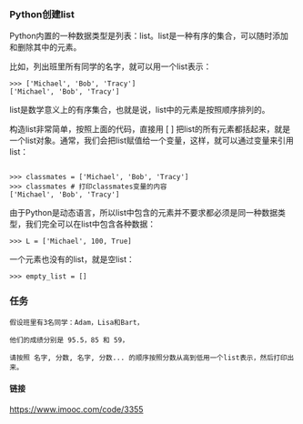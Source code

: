 ### Python创建list
Python内置的一种数据类型是列表：list。list是一种有序的集合，可以随时添加和删除其中的元素。

比如，列出班里所有同学的名字，就可以用一个list表示：

```
>>> ['Michael', 'Bob', 'Tracy']
['Michael', 'Bob', 'Tracy']

```

list是数学意义上的有序集合，也就是说，list中的元素是按照顺序排列的。

构造list非常简单，按照上面的代码，直接用 [ ] 把list的所有元素都括起来，就是一个list对象。通常，我们会把list赋值给一个变量，这样，就可以通过变量来引用list：

```

>>> classmates = ['Michael', 'Bob', 'Tracy']
>>> classmates # 打印classmates变量的内容
['Michael', 'Bob', 'Tracy']

```

由于Python是动态语言，所以list中包含的元素并不要求都必须是同一种数据类型，我们完全可以在list中包含各种数据：

```
>>> L = ['Michael', 100, True]

```

一个元素也没有的list，就是空list：

```
>>> empty_list = []

```

### 任务

```
假设班里有3名同学：Adam，Lisa和Bart，

他们的成绩分别是 95.5，85 和 59，

请按照 名字, 分数, 名字, 分数... 的顺序按照分数从高到低用一个list表示，然后打印出来。

```

#### 链接

https://www.imooc.com/code/3355
